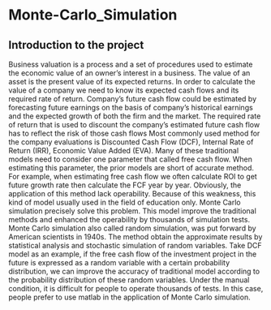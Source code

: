 # Monte-Carlo_Simulation
## Introduction to the project
Business valuation is a process and a set of procedures used to estimate the economic value of an owner’s interest in a business. The value of an asset is the present value of its expected returns. In order to calculate the value of a company we need to know its expected cash flows and its required rate of return. Company’s future cash flow could be estimated by forecasting future earnings on the basis of company’s historical earnings and the expected growth of both the firm and the market. The required rate of return that is used to discount the company’s estimated future cash flow has to reflect the risk of those cash flows
Most commonly used method for the company evaluations is Discounted Cash Flow (DCF), Internal Rate of Return (IRR), Economic Value Added (EVA). Many of these traditional models need to consider one parameter that called free cash flow. When estimating this parameter, the prior models are short of accurate method. For example, when estimating free cash flow we often calculate ROI to get future growth rate then calculate the FCF year by year. Obviously, the application of this method lack operability. Because of this weakness, this kind of model usually used in the field of education only. Monte Carlo simulation precisely solve this problem. This model improve the traditional methods and enhanced the operability by thousands of simulation tests.
Monte Carlo simulation also called random simulation, was put forward by American scientists in 1940s. The method obtain the approximate results by statistical analysis and stochastic simulation of random variables. Take DCF model as an example, if the free cash flow of the investment project in the future is expressed as a random variable with a certain probability distribution, we can improve the accuracy of traditional model according to the probability distribution of these random variables. Under the manual condition, it is difficult for people to operate thousands of tests. In this case, people prefer to use matlab in the application of Monte Carlo simulation.
